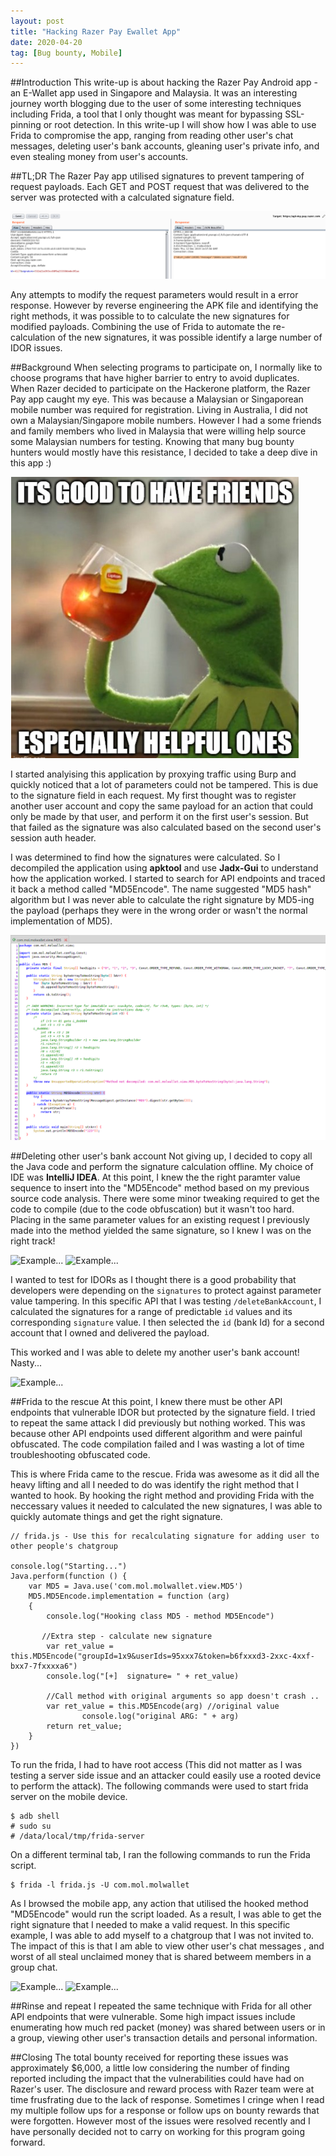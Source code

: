 ```yaml
---
layout: post
title: "Hacking Razer Pay Ewallet App"
date: 2020-04-20
tag: [Bug bounty, Mobile]
---
```


##Introduction
This write-up is about hacking the Razer Pay Android app - an E-Wallet app used in Singapore and Malaysia. It was an interesting journey worth blogging due to the user of some interesting techniques including Frida, a tool that I only thought was meant for bypassing SSL-pinning or root detection. In this write-up I will show how I was able to use Frida to compromise the app, ranging from reading other user's chat messages, deleting user's bank accounts, gleaning user's private info, and even stealing money from user's accounts.


##TL;DR
The Razer Pay app utilised signatures to prevent tampering of request payloads. Each GET and POST request that was delivered to the server was protected with a calculated signature field. 

![Razer-Pay1...](/assets/img/blog/Razer-Pay1.png)

Any attempts to modify the request parameters would result in a error response. However by reverse engineering the APK file and identifying the right methods, it was possible to to calculate the new signatures for modified payloads. Combining the use of Frida to automate the re-calculation of the new signatures, it was possible identify a large number of IDOR issues.

##Background
When selecting programs to participate on, I normally like to choose programs that have higher barrier to entry to avoid duplicates. When Razer decided to participate on the Hackerone platform, the Razer Pay app caught my eye. This was because a Malaysian or Singaporean mobile number was required for registration. Living in Australia, I did not own a Malaysian/Singapore mobile numbers. However I had a some friends and family members who lived in Malaysia that were willing help source some Malaysian numbers for testing. Knowing that many bug bounty hunters would mostly have this resistance, I decided to take a deep dive in this app :)

![Razer-Pay1...](/assets/img/blog/Razer-Pay2.png)


I started analyising this application by proxying traffic using Burp and quickly noticed that a lot of parameters could not be tampered. This is due to the signature field in each request. My first thought was to register another user account and copy the same payload for an action that could only be made by that user, and perform it on the first user's session. But that failed as the signature was also calculated based on the second user's session auth header.

I was determined to find how the signatures were calculated. So I decompiled the application using **apktool** and use **Jadx-Gui** to understand how the application worked. I started to search for API endpoints and traced it back a method called "MD5Encode". The name suggested "MD5 hash" algorithm but I was never able to calculate the right signature by MD5-ing the payload (perhaps they were in the wrong order or wasn't the normal implementation of MD5).

![Razer-Pay3...](/assets/img/blog/Razer-Pay3.png)

##Deleting other user's bank account
Not giving up, I decided to copy all the Java code and perform the signature calculation offline. My choice of IDE was **IntelliJ IDEA**. At this point, I knew the the right paramter value sequence to insert into the "MD5Encode" method based on my previous source code analysis. There were some minor tweaking required to get the code to compile (due to the code obfuscation) but it wasn't too hard. Placing in the same parameter values for an existing request I previously made into the method yielded the same signature, so I knew I was on the right track!

![Example...](/assets/img/blog/RazerPay4.png)
![Example...](/assets/img/blog/RazerPay5.png)

I wanted to test for IDORs as I thought there is a good probability that developers were depending on the `signatures` to protect against parameter value tampering. In this specific API that I was testing `/deleteBankAccount`, I calculated the signatures for a range of predictable `id` values and its corresponding `signature` value. I then selected the `id` (bank Id) for a second account that I owned and delivered the payload.

This worked and I was able to delete my another user's bank account! Nasty...

![Example...](/assets/img/blog/RazerPay6.png)


##Frida to the rescue
At this point, I knew there must be other API endpoints that vulnerable IDOR but protected by the signature field. I tried to repeat the same attack I did previously but nothing worked. This was because other API endpoints used different algorithm and were painful obfuscated. The code compilation failed and I was wasting a lot of time troubleshooting obfuscated code.

This is where Frida came to the rescue. Frida was awesome as it did all the heavy lifting and all I needed to do was identify the right method that I wanted to hook. By hooking the right method and providing Frida with the neccessary values it needed to calculated the new signatures, I was able to quickly automate things and get the right signature.

```
// frida.js - Use this for recalculating signature for adding user to other people's chatgroup

console.log("Starting...")
Java.perform(function () {
    var MD5 = Java.use('com.mol.molwallet.view.MD5')
    MD5.MD5Encode.implementation = function (arg)
    {
        console.log("Hooking class MD5 - method MD5Encode")

       //Extra step - calculate new signature
        var ret_value = this.MD5Encode("groupId=1x9&userIds=95xxx7&token=b6fxxxd3-2xxc-4xxf-bxx7-7fxxxxa6")
        console.log("[+]  signature= " + ret_value)

        //Call method with original arguments so app doesn't crash ..
        var ret_value = this.MD5Encode(arg) //original value
                console.log("original ARG: " + arg)  
        return ret_value;
    }
})
```

To run the frida, I had to have root access (This did not matter as I was testing a server side issue and an attacker could easily use a rooted device to perform the attack). The following commands were used to start frida server on the mobile device.

```
$ adb shell
# sudo su
# /data/local/tmp/frida-server
```

On a different terminal tab, I ran the following commands to run the Frida script.

```
$ frida -l frida.js -U com.mol.molwallet
```

As I browsed the mobile app, any action that utilised the hooked method "MD5Encode" would run the script loaded. As a result, I was able to get the right signature that I needed to make a valid request. In this specific example, I was able to add myself to a chatgroup that I was not invited to. The impact of this is that I am able to view other user's chat messages , and worst of all steal unclaimed money that is shared betweem members in a group chat.

![Example...](/assets/img/blog/RazerPay7.png)
![Example...](/assets/img/blog/RazerPay8.png)


##Rinse and repeat
I repeated the same technique with Frida for all other API endpoints that were vulnerable. Some high impact issues include enumerating how much red packet (money) was shared between users or in a group, viewing other user's transaction details and personal information.


##Closing
The total bounty received for reporting these issues was approximately $6,000, a little low considering the number of finding reported including the impact that the vulnerabilities could have had on Razer's user. The disclosure and reward process with Razer team were at time frusfrating due to the lack of response. Sometimes I cringe when I read my multiple follow ups for a response or follow ups on bounty rewards that were forgotten. However most of the issues were resolved recently and I have personally decided not to carry on working for this program going forward.